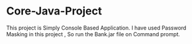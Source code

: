 # Core-Java-Project
This project is Simply Console Based Application.
I have used Password Masking in this project , So run the Bank.jar file on Command prompt.
